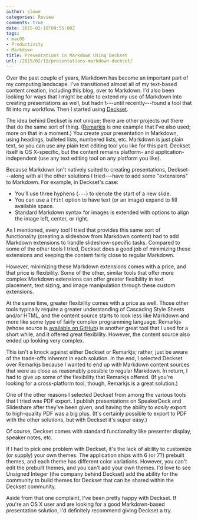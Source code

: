 ```yaml
---
author: slowe
categories: Review
comments: true
date: 2015-02-18T09:55:00Z
tags:
- macOS
- Productivity
- Markdown
title: Presentations in Markdown Using Deckset
url: /2015/02/18/presentations-markdown-deckset/
---
```


Over the past couple of years, Markdown has become an important part of my computing landscape. I've transitioned almost all of my text-based content creation, including this blog, over to Markdown. I'd also been looking for ways that I might be able to extend my use of Markdown into creating presentations as well, but hadn't---until recently---found a tool that fit into my workflow. Then I started using [Deckset][link-1].

The idea behind Deckset is not unique; there are other projects out there that do the same sort of thing. ([Remarkjs][link-2] is one example that I've also used; more on that in a moment.) You create your presentation in Markdown, using headings, bulleted lists, numbered lists, etc. Markdown is just plain text, so you can use any plain text editing tool you like for this part. Deckset itself is OS X-specific, but the content remains platform- and application-independent (use any text editing tool on any platform you like).

Because Markdown isn't natively suited to creating presentations, Deckset---along with all the other solutions I tried---have to add some "extensions" to Markdown. For example, in Deckset's case:

* You'll use three hyphens (`---`) to denote the start of a new slide.
* You can use a `[fit]` option to have text (or an image) expand to fill available space.
* Standard Markdown syntax for images is extended with options to align the image left, center, or right.

As I mentioned, every tool I tried that provides this same sort of functionality (creating a slideshow from Markdown content) had to add Markdown extensions to handle slideshow-specific tasks. Compared to some of the other tools I tried, Deckset does a good job of minimizing these extensions and keeping the content fairly close to regular Markdown.

However, minimizing these Markdown extensions comes with a price, and that price is flexibility. Some of the other, similar tools that offer more complex Markdown extensions can offer greater flexibility in text placement, text sizing, and image manipulation through these custom extensions.

At the same time, greater flexibility comes with a price as well. Those other tools typically require a greater understanding of Cascading Style Sheets and/or HTML, and the content source starts to look less like Markdown and more like some type of fairly complex programming language. Remarkjs (whose source is [available on GitHub][link-3]) is another great tool that I used for a short while, and it offered great flexibility. However, the content source also ended up looking very complex.

This isn't a knock against either Deckset or Remarkjs; rather, just be aware of the trade-offs inherent in each solution. In the end, I selected Deckset over Remarkjs because I wanted to end up with Markdown content sources that were as close as reasonably possible to regular Markdown. In return, I had to give up some of the flexibility that Remarkjs offered. (If you're looking for a cross-platform tool, though, Remarkjs is a great solution.)

One of the other reasons I selected Deckset from among the various tools that I tried was PDF export. I publish presentations on SpeakerDeck and Slideshare after they've been given, and having the ability to _easily_ export to high-quality PDF was a big plus. (It's certainly possible to export to PDF with the other solutions, but with Deckset it's super easy.)

Of course, Deckset comes with standard functionality like presenter display, speaker notes, etc.

If I had to pick one problem with Deckset, it's the lack of ability to customize (or supply) your own themes. The application ships with 6 (or 7?) prebuilt themes, and each theme has different color variations. However, you can't edit the prebuilt themes, and you can't add your own themes. I'd love to see Unsigned Integer (the company behind Deckset) add the ability for the community to build themes for Deckset that can be shared within the Deckset community.

Aside from that one complaint, I've been pretty happy with Deckset. If you're an OS X user and are looking for a good Markdown-based presentation solution, I'd definitely recommend giving Deckset a try.

[link-1]: http://www.decksetapp.com/
[link-2]: http://remarkjs.com/
[link-3]: https://github.com/gnab/remark

